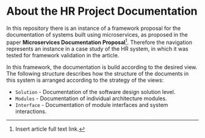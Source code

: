 # About the HR Project Documentation


In this repository there is an instance of a framework proposal for the documentation of systems built using microservices, as proposed in the paper **Microservices Documentation Proposal**[^1]. Therefore the navigation represents an instance in a case study of the HR system, in which it was tested for framework validation in the article.

In this framework, the documentation is build according to the desired view. The following structure describes how the structure of the documents in this system is arranged according to the strategy of the views:

- `Solution` - Documentation of the software design solution level.
- `Modules` - Documentation of individual architecture modules.
- `Interface` - Documentation of module interfaces and system interactions.

[^1]: Insert article full text link.
